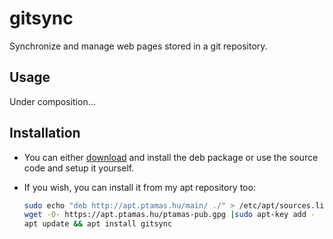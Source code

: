 # gitsync
Synchronize and manage web pages stored in a git repository.

## Usage
Under composition...

## Installation
- You can either [download](https://github.com/tamas646/gitsync/raw/main/gitsync_2.3.4_all.deb) and install the deb package or use the source code and setup it yourself.

- If you wish, you can install it from my apt repository too:

  ```sh
  sudo echo "deb http://apt.ptamas.hu/main/ ./" > /etc/apt/sources.list.d/apt.ptamas.list
  wget -O- https://apt.ptamas.hu/ptamas-pub.gpg |sudo apt-key add -
  apt update && apt install gitsync
  ```

